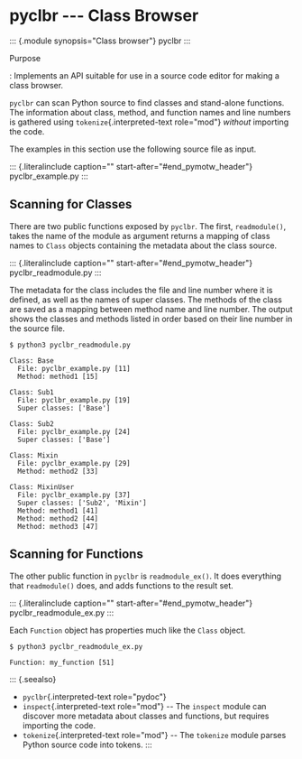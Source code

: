 pyclbr \-\-- Class Browser
==========================

::: {.module synopsis="Class browser"}
pyclbr
:::

Purpose

:   Implements an API suitable for use in a source code editor for
    making a class browser.

`pyclbr` can scan Python source to find classes and stand-alone
functions. The information about class, method, and function names and
line numbers is gathered using `tokenize`{.interpreted-text role="mod"}
*without* importing the code.

The examples in this section use the following source file as input.

::: {.literalinclude caption="" start-after="#end_pymotw_header"}
pyclbr\_example.py
:::

Scanning for Classes
--------------------

There are two public functions exposed by `pyclbr`. The first,
`readmodule()`, takes the name of the module as argument returns a
mapping of class names to `Class` objects containing the metadata about
the class source.

::: {.literalinclude caption="" start-after="#end_pymotw_header"}
pyclbr\_readmodule.py
:::

The metadata for the class includes the file and line number where it is
defined, as well as the names of super classes. The methods of the class
are saved as a mapping between method name and line number. The output
shows the classes and methods listed in order based on their line number
in the source file.

``` {.sourceCode .none}
$ python3 pyclbr_readmodule.py

Class: Base
  File: pyclbr_example.py [11]
  Method: method1 [15]

Class: Sub1
  File: pyclbr_example.py [19]
  Super classes: ['Base']

Class: Sub2
  File: pyclbr_example.py [24]
  Super classes: ['Base']

Class: Mixin
  File: pyclbr_example.py [29]
  Method: method2 [33]

Class: MixinUser
  File: pyclbr_example.py [37]
  Super classes: ['Sub2', 'Mixin']
  Method: method1 [41]
  Method: method2 [44]
  Method: method3 [47]
```

Scanning for Functions
----------------------

The other public function in `pyclbr` is `readmodule_ex()`. It does
everything that `readmodule()` does, and adds functions to the result
set.

::: {.literalinclude caption="" start-after="#end_pymotw_header"}
pyclbr\_readmodule\_ex.py
:::

Each `Function` object has properties much like the `Class` object.

``` {.sourceCode .none}
$ python3 pyclbr_readmodule_ex.py

Function: my_function [51]
```

::: {.seealso}
-   `pyclbr`{.interpreted-text role="pydoc"}
-   `inspect`{.interpreted-text role="mod"} \-- The `inspect` module can
    discover more metadata about classes and functions, but requires
    importing the code.
-   `tokenize`{.interpreted-text role="mod"} \-- The `tokenize` module
    parses Python source code into tokens.
:::
